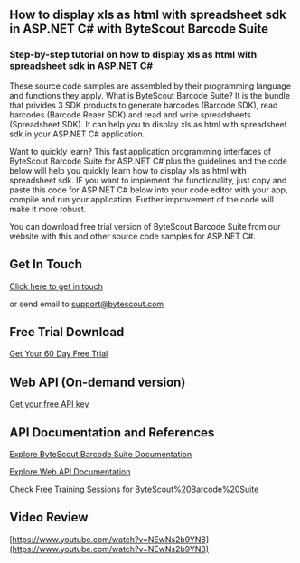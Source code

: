 ## How to display xls as html with spreadsheet sdk in ASP.NET C# with ByteScout Barcode Suite

### Step-by-step tutorial on how to display xls as html with spreadsheet sdk in ASP.NET C#

These source code samples are assembled by their programming language and functions they apply. What is ByteScout Barcode Suite? It is the bundle that privides 3  SDK products to generate barcodes (Barcode SDK), read barcodes (Barcode Reaer SDK) and read and write spreadsheets (Spreadsheet SDK). It can help you to display xls as html with spreadsheet sdk in your ASP.NET C# application.

Want to quickly learn? This fast application programming interfaces of ByteScout Barcode Suite for ASP.NET C# plus the guidelines and the code below will help you quickly learn how to display xls as html with spreadsheet sdk. IF you want to implement the functionality, just copy and paste this code for ASP.NET C# below into your code editor with your app, compile and run your application. Further improvement of the code will make it more robust.

You can download free trial version of ByteScout Barcode Suite from our website with this and other source code samples for ASP.NET C#.

## Get In Touch

[Click here to get in touch](https://bytescout.zendesk.com/hc/en-us/requests/new?subject=ByteScout%20Barcode%20Suite%20Question)

or send email to [support@bytescout.com](mailto:support@bytescout.com?subject=ByteScout%20Barcode%20Suite%20Question) 

## Free Trial Download

[Get Your 60 Day Free Trial](https://bytescout.com/download/web-installer?utm_source=github-readme)

## Web API (On-demand version)

[Get your free API key](https://pdf.co/documentation/api?utm_source=github-readme)

## API Documentation and References

[Explore ByteScout Barcode Suite Documentation](https://bytescout.com/documentation/index.html?utm_source=github-readme)

[Explore Web API Documentation](https://pdf.co/documentation/api?utm_source=github-readme)

[Check Free Training Sessions for ByteScout%20Barcode%20Suite](https://academy.bytescout.com/)

## Video Review

[https://www.youtube.com/watch?v=NEwNs2b9YN8](https://www.youtube.com/watch?v=NEwNs2b9YN8)